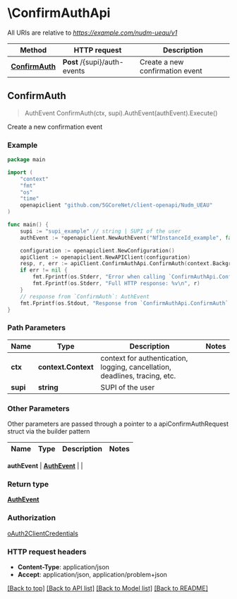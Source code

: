 # \ConfirmAuthApi

All URIs are relative to *https://example.com/nudm-ueau/v1*

Method | HTTP request | Description
------------- | ------------- | -------------
[**ConfirmAuth**](ConfirmAuthApi.md#ConfirmAuth) | **Post** /{supi}/auth-events | Create a new confirmation event



## ConfirmAuth

> AuthEvent ConfirmAuth(ctx, supi).AuthEvent(authEvent).Execute()

Create a new confirmation event

### Example

```go
package main

import (
    "context"
    "fmt"
    "os"
    "time"
    openapiclient "github.com/5GCoreNet/client-openapi/Nudm_UEAU"
)

func main() {
    supi := "supi_example" // string | SUPI of the user
    authEvent := *openapiclient.NewAuthEvent("NfInstanceId_example", false, time.Now(), *openapiclient.NewAuthType(), "ServingNetworkName_example") // AuthEvent | 

    configuration := openapiclient.NewConfiguration()
    apiClient := openapiclient.NewAPIClient(configuration)
    resp, r, err := apiClient.ConfirmAuthApi.ConfirmAuth(context.Background(), supi).AuthEvent(authEvent).Execute()
    if err != nil {
        fmt.Fprintf(os.Stderr, "Error when calling `ConfirmAuthApi.ConfirmAuth``: %v\n", err)
        fmt.Fprintf(os.Stderr, "Full HTTP response: %v\n", r)
    }
    // response from `ConfirmAuth`: AuthEvent
    fmt.Fprintf(os.Stdout, "Response from `ConfirmAuthApi.ConfirmAuth`: %v\n", resp)
}
```

### Path Parameters


Name | Type | Description  | Notes
------------- | ------------- | ------------- | -------------
**ctx** | **context.Context** | context for authentication, logging, cancellation, deadlines, tracing, etc.
**supi** | **string** | SUPI of the user | 

### Other Parameters

Other parameters are passed through a pointer to a apiConfirmAuthRequest struct via the builder pattern


Name | Type | Description  | Notes
------------- | ------------- | ------------- | -------------

 **authEvent** | [**AuthEvent**](AuthEvent.md) |  | 

### Return type

[**AuthEvent**](AuthEvent.md)

### Authorization

[oAuth2ClientCredentials](../README.md#oAuth2ClientCredentials)

### HTTP request headers

- **Content-Type**: application/json
- **Accept**: application/json, application/problem+json

[[Back to top]](#) [[Back to API list]](../README.md#documentation-for-api-endpoints)
[[Back to Model list]](../README.md#documentation-for-models)
[[Back to README]](../README.md)

